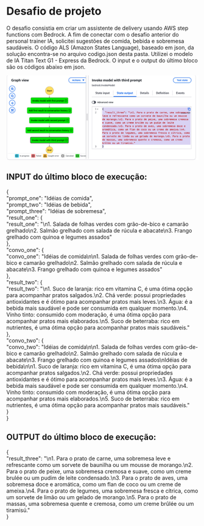 # Desafio de projeto

O desafio consistia em criar um assistente de delivery usando AWS step functions com Bedrock. A fim de conectar com o desafio anterior do personal trainer IA, solicitei sugestões de comida, bebida e sobremesa saudáveis. O código ALS (Amazon States Language), baseado em json, da solução encontra-se no arquivo codigo.json desta pasta. Utilizei o modelo de IA Titan Text G1 - Express da Bedrock. O input e o output do último bloco são os códigos abaixo em json.

<p align="center">
    <img width="900px" src="./step_functions_execution.png">
</p>


## INPUT do último bloco de execução:

{  
  "prompt_one": "Idéias de comida",  
  "prompt_two": "Idéias de bebida",  
  "prompt_three": "Idéias de sobremesa",  
  "result_one": {  
    "result_one": "\n1. Salada de folhas verdes com grão-de-bico e camarão grelhado\n2. Salmão grelhado com salada de rúcula e abacate\n3. Frango grelhado com quinoa e legumes assados"  
  },  
  "convo_one": {  
    "convo_one": "Idéias de comida\n\n1. Salada de folhas verdes com grão-de-bico e camarão grelhado\n2. Salmão grelhado com salada de rúcula e abacate\n3. Frango grelhado com quinoa e legumes assados"  
  },  
  "result_two": {  
    "result_two": "\n1. Suco de laranja: rico em vitamina C, é uma ótima opção para acompanhar pratos salgados.\n2. Chá verde: possui propriedades antioxidantes e é ótimo para acompanhar pratos mais leves.\n3. Água: é a bebida mais saudável e pode ser consumida em qualquer momento.\n4. Vinho tinto: consumido com moderação, é uma ótima opção para acompanhar pratos mais elaborados.\n5. Suco de beterraba: rico em nutrientes, é uma ótima opção para acompanhar pratos mais saudáveis."  
  },  
  "convo_two": {  
    "convo_two": "Idéias de comida\n\n1. Salada de folhas verdes com grão-de-bico e camarão grelhado\n2. Salmão grelhado com salada de rúcula e abacate\n3. Frango grelhado com quinoa e legumes assados\nIdéias de bebida\n\n1. Suco de laranja: rico em vitamina C, é uma ótima opção para acompanhar pratos salgados.\n2. Chá verde: possui propriedades antioxidantes e é ótimo para acompanhar pratos mais leves.\n3. Água: é a bebida mais saudável e pode ser consumida em qualquer momento.\n4. Vinho tinto: consumido com moderação, é uma ótima opção para acompanhar pratos mais elaborados.\n5. Suco de beterraba: rico em nutrientes, é uma ótima opção para acompanhar pratos mais saudáveis."  
  }  
}  

## OUTPUT do último bloco de execução:

{  
  "result_three": "\n1. Para o prato de carne, uma sobremesa leve e refrescante como um sorvete de baunilha ou um mousse de morango.\n2. Para o prato de peixe, uma sobremesa cremosa e suave, como um creme brulée ou um pudim de leite condensado.\n3. Para o prato de aves, uma sobremesa doce e aromática, como um flan de coco ou um creme de ameixa.\n4. Para o prato de legumes, uma sobremesa fresca e cítrica, como um sorvete de limão ou um gelado de morango.\n5. Para o prato de massas, uma sobremesa quente e cremosa, como um creme brûlée ou um tiramisú."  
}

